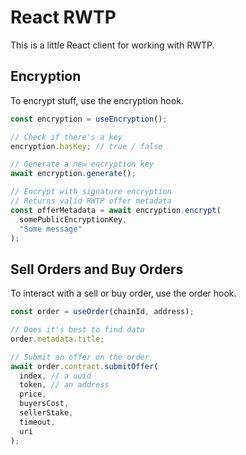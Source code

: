 # React RWTP

This is a little React client for working with RWTP.

## Encryption

To encrypt stuff, use the encryption hook.

```js
const encryption = useEncryption();

// Check if there's a key
encryption.hasKey; // true / false

// Generate a new encryption key
await encryption.generate();

// Encrypt with signature encryption
// Returns valid RWTP offer metadata
const offerMetadata = await encryption.encrypt(
  somePublicEncryptionKey,
  "Some message"
);
```

## Sell Orders and Buy Orders

To interact with a sell or buy order, use the order hook.

```js
const order = useOrder(chainId, address);

// Does it's best to find data
order.metadata.title;

// Submit an offer on the order
await order.contract.submitOffer(
  index, // a uuid
  token, // an address
  price,
  buyersCost,
  sellerStake,
  timeout,
  uri
);
```
